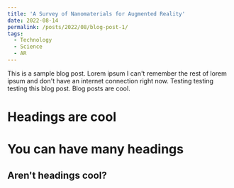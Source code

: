 ```yaml
---
title: 'A Survey of Nanomaterials for Augmented Reality'
date: 2022-08-14
permalink: /posts/2022/08/blog-post-1/
tags:
  - Technology
  - Science
  - AR
---
```


This is a sample blog post. Lorem ipsum I can't remember the rest of lorem ipsum and don't have an internet connection right now. Testing testing testing this blog post. Blog posts are cool.

Headings are cool
======

You can have many headings
======

Aren't headings cool?
------
